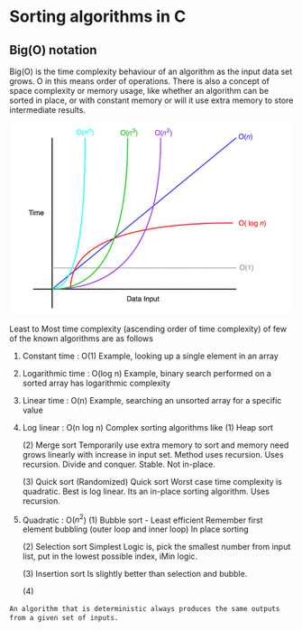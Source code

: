 # Sorting algorithms in C

## Big(O) notation 
   Big(O) is the time complexity behaviour of an algorithm as the input data set grows.
   O in this means order of operations.
   There is also a concept of space complexity or memory usage, like whether an algorithm can be sorted in place,
   or with constant memory or will it use extra memory to store intermediate results.

   ![](graph.jpg)
   
   Least to Most time complexity (ascending order of time complexity) of few of the known algorithms are as follows

   1. Constant time : O(1)
        Example, looking up a single element in an array

   2. Logarithmic time : O(log n)
        Example, binary search performed on a sorted array has logarithmic complexity

   3. Linear time : O(n)
        Example, searching an unsorted array for a specific value

   4. Log linear : O(n log n)
      Complex sorting algorithms like
        (1) Heap sort

        (2) Merge sort
            Temporarily use extra memory to sort and memory need grows linearly with increase in input set.
            Method uses recursion.
            Uses recursion.
            Divide and conquer.
            Stable.
            Not in-place.

        (3) Quick sort (Randomized)
            Quick sort
            Worst case time complexity is quadratic. Best is log linear.
            Its an in-place sorting algorithm.
            Uses recursion.

   5. Quadratic : O($n^2$)
        (1) Bubble sort - Least efficient
            Remember first element bubbling (outer loop and inner loop)
            In place sorting

        (2) Selection sort
            Simplest
            Logic is, pick the smallest number from input list, put in the lowest possible index,
            iMin logic.

        (3) Insertion sort
            Is slightly better than selection and bubble.

        (4)

    An algorithm that is deterministic always produces the same outputs from a given set of inputs.
